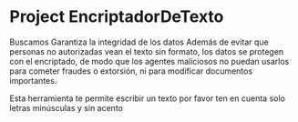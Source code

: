 # Project EncriptadorDeTexto

Buscamos Garantiza la integridad de los datos
Además de evitar que personas no autorizadas vean el texto sin formato, los datos se protegen con el encriptado, de modo que los agentes maliciosos no puedan usarlos para cometer fraudes o extorsión, ni para modificar documentos importantes.

Esta herramienta te permite escribir un texto por favor ten en cuenta solo letras minúsculas y sin acento


